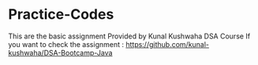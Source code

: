 # Practice-Codes
This are the basic assignment Provided by Kunal Kushwaha DSA Course
If you want to check the assignment : https://github.com/kunal-kushwaha/DSA-Bootcamp-Java
